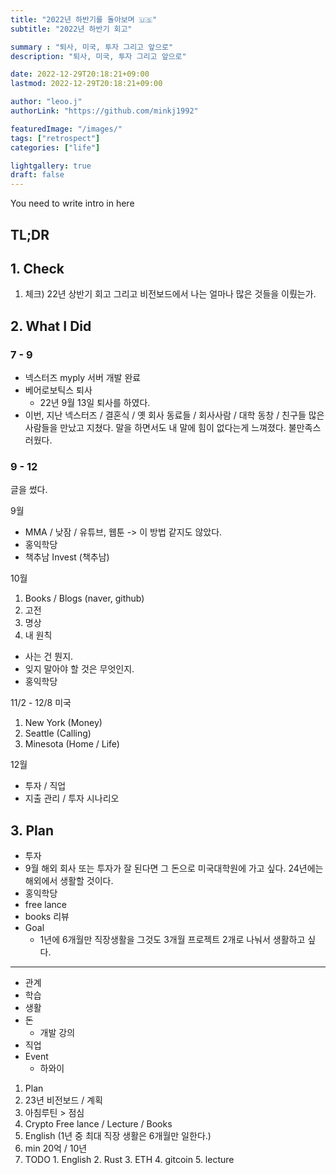 ```yaml
---
title: "2022년 하반기를 돌아보며 🇺🇸"
subtitle: "2022년 하반기 회고"

summary : "퇴사, 미국, 투자 그리고 앞으로"
description: "퇴사, 미국, 투자 그리고 앞으로"

date: 2022-12-29T20:18:21+09:00
lastmod: 2022-12-29T20:18:21+09:00

author: "leoo.j"
authorLink: "https://github.com/minkj1992"

featuredImage: "/images/"
tags: ["retrospect"]
categories: ["life"]

lightgallery: true
draft: false
---
```


You need to write intro in here
<!--more-->

## TL;DR

## 1. Check

1. 체크) 22년 상반기 회고 그리고 비전보드에서 나는 얼마나 많은 것들을 이뤘는가.

## 2. What I Did

### 7 - 9

- 넥스터즈 myply 서버 개발 완료
- 베어로보틱스 퇴사
  - 22년 9월 13일 퇴사를 하였다.
- 이번, 지난 넥스터즈 / 결혼식 / 옛 회사 동료들 / 회사사람 / 대학 동창 / 친구들 많은 사람들을 만났고 지쳤다. 말을 하면서도 내 말에 힘이 없다는게 느껴졌다. 불만족스러웠다.

### 9 - 12
글을 썼다.

9월
- MMA / 낮잠 / 유튜브, 웹툰 -> 이 방법 같지도 않았다.
- 홍익학당
- 책추남 Invest (책추남)


10월
1. Books / Blogs (naver, github)
  1. 고전
  2. 명상
  3. 내 원칙
- 사는 건 뭔지.
- 잊지 말아야 할 것은 무엇인지.
- 홍익학당

11/2 - 12/8 미국
  1. New York (Money)
  2. Seattle (Calling)
  3. Minesota (Home / Life)


12월
- 투자 / 직업
- 지출 관리 / 투자 시나리오

## 3. Plan

- 투자
- 9월 해외 회사 또는 투자가 잘 된다면 그 돈으로 미국대학원에 가고 싶다. 24년에는 해외에서 생활할 것이다.
- 홍익학당
- free lance
- books 리뷰
- Goal
  - 1년에 6개월만 직장생활을 그것도 3개월 프로젝트 2개로 나눠서 생활하고 싶다.


---
- 관계
- 학습
- 생활
- 돈
  - 개발 강의
- 직업
- Event
  - 하와이

1. Plan
  1. 23년 비전보드 / 계획
  2. 아침루틴 > 점심
  3. Crypto Free lance / Lecture / Books
  4. English (1년 중 최대 직장 생활은 6개월만 일한다.)
  5. min 20억 / 10년
  6. TODO
    1. English
    2. Rust
    3. ETH
    4. gitcoin
    5. lecture
